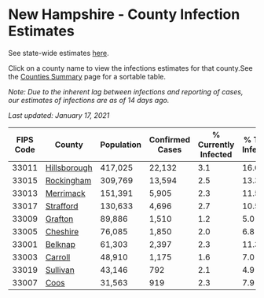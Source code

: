 # New Hampshire - County Infection Estimates

See state-wide estimates [here](/infections/us-nh).

Click on a county name to view the infections estimates for that county.See the [Counties Summary](/infections/summary-counties) page for a sortable table.

*Note: Due to the inherent lag between infections and reporting of cases, our estimates of infections are as of 14 days ago.*

*Last updated: January 17, 2021*

|   FIPS Code |                       County |   Population |   Confirmed Cases |   % Currently Infected |   % Total Infected |
|-------------|------------------------------|--------------|-------------------|------------------------|--------------------|
|       33011 | [Hillsborough](hillsborough) |      417,025 |            22,132 |                    3.1 |               16.0 |
|       33015 |     [Rockingham](rockingham) |      309,769 |            13,594 |                    2.5 |               13.3 |
|       33013 |       [Merrimack](merrimack) |      151,391 |             5,905 |                    2.3 |               11.5 |
|       33017 |       [Strafford](strafford) |      130,633 |             4,696 |                    2.7 |               10.5 |
|       33009 |           [Grafton](grafton) |       89,886 |             1,510 |                    1.2 |                5.0 |
|       33005 |         [Cheshire](cheshire) |       76,085 |             1,850 |                    2.0 |                6.8 |
|       33001 |           [Belknap](belknap) |       61,303 |             2,397 |                    2.3 |               11.3 |
|       33003 |           [Carroll](carroll) |       48,910 |             1,175 |                    1.6 |                7.0 |
|       33019 |         [Sullivan](sullivan) |       43,146 |               792 |                    2.1 |                4.9 |
|       33007 |                 [Coos](coos) |       31,563 |               919 |                    2.3 |                7.9 |